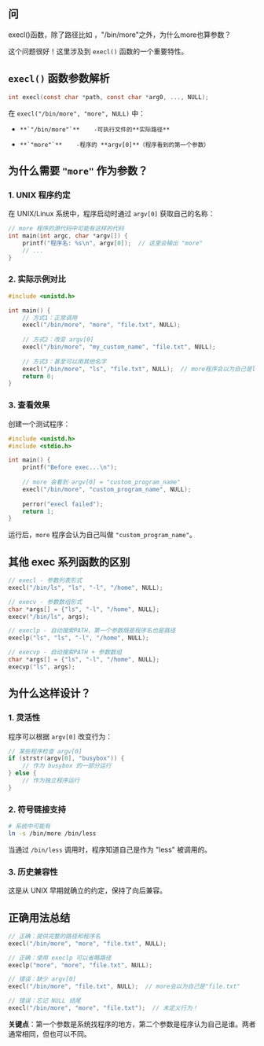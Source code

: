 ## 问
execl()函数，除了路径比如 ，"/bin/more"之外，为什么more也算参数？


这个问题很好！这里涉及到 `execl()` 函数的一个重要特性。

## `execl()` 函数参数解析

```c
int execl(const char *path, const char *arg0, ..., NULL);
```

在 `execl("/bin/more", "more", NULL)` 中：
-     **`"/bin/more"`**    -可执行文件的**实际路径**
    
-     **`"more"`**    -程序的 **argv[0]**（程序看到的第一个参数）

## 为什么需要 `"more"` 作为参数？

### 1. **UNIX 程序约定**

在 UNIX/Linux 系统中，程序启动时通过 `argv[0]` 获取自己的名称：

```c
// more 程序的源代码中可能有这样的代码
int main(int argc, char *argv[]) {
    printf("程序名: %s\n", argv[0]);  // 这里会输出 "more"
    // ...
}
```

### 2. **实际示例对比**

```c
#include <unistd.h>

int main() {
    // 方式1：正常调用
    execl("/bin/more", "more", "file.txt", NULL);
    
    // 方式2：改变 argv[0]
    execl("/bin/more", "my_custom_name", "file.txt", NULL);
    
    // 方式3：甚至可以用其他名字
    execl("/bin/more", "ls", "file.txt", NULL);  // more程序会以为自己是ls
    return 0;
}
```

### 3. **查看效果**

创建一个测试程序：

```c
#include <unistd.h>
#include <stdio.h>

int main() {
    printf("Before exec...\n");
    
    // more 会看到 argv[0] = "custom_program_name"
    execl("/bin/more", "custom_program_name", NULL);
    
    perror("execl failed");
    return 1;
}
```

运行后，`more` 程序会认为自己叫做 `"custom_program_name"`。

## 其他 exec 系列函数的区别

```c
// execl - 参数列表形式
execl("/bin/ls", "ls", "-l", "/home", NULL);

// execv - 参数数组形式
char *args[] = {"ls", "-l", "/home", NULL};
execv("/bin/ls", args);

// execlp - 自动搜索PATH，第一个参数既是程序名也是路径
execlp("ls", "ls", "-l", "/home", NULL);

// execvp - 自动搜索PATH + 参数数组
char *args[] = {"ls", "-l", "/home", NULL};
execvp("ls", args);
```

## 为什么这样设计？

### 1. **灵活性**

程序可以根据 `argv[0]` 改变行为：

```c
// 某些程序检查 argv[0]
if (strstr(argv[0], "busybox")) {
    // 作为 busybox 的一部分运行
} else {
    // 作为独立程序运行
}
```

### 2. **符号链接支持**

```bash
# 系统中可能有
ln -s /bin/more /bin/less
```

当通过 `/bin/less` 调用时，程序知道自己是作为 "less" 被调用的。

### 3. **历史兼容性**

这是从 UNIX 早期就确立的约定，保持了向后兼容。

## 正确用法总结

```c
// 正确：提供完整的路径和程序名
execl("/bin/more", "more", "file.txt", NULL);

// 正确：使用 execlp 可以省略路径
execlp("more", "more", "file.txt", NULL);

// 错误：缺少 argv[0]
execl("/bin/more", "file.txt", NULL);  // more会以为自己是"file.txt"

// 错误：忘记 NULL 结尾
execl("/bin/more", "more", "file.txt");  // 未定义行为！
```

**关键点**：第一个参数是系统找程序的地方，第二个参数是程序认为自己是谁。两者通常相同，但也可以不同。